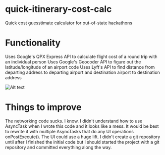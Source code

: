 # quick-itinerary-cost-calc
Quick cost guesstimate calculator for out-of-state hackathons

# Functionality
Uses Google's QPX Express API to calculate flight cost of a round trip with an individual person
Uses Google's Geocoder API to figure out the latitude/longitude of an airport code
Uses Lyft's API to find distance from departing address to departing airport and destination airport to destination address

![Alt text](https://user-images.githubusercontent.com/5902976/32418562-b5a0a20a-c229-11e7-8a4b-c4f83317316b.png "Screenshot of app")

# Things to improve
The networking code sucks. I know. I didn't understand how to use AsyncTask when I wrote this code and it looks like a mess. It would be best to rewrite it with multiple AsyncTasks that do any UI operations onPostExecute().
The UI could use a huge lift.
I didn't create a git repository until after I finished the initial code but I should started the project with a git repository and committed everything along the way.
